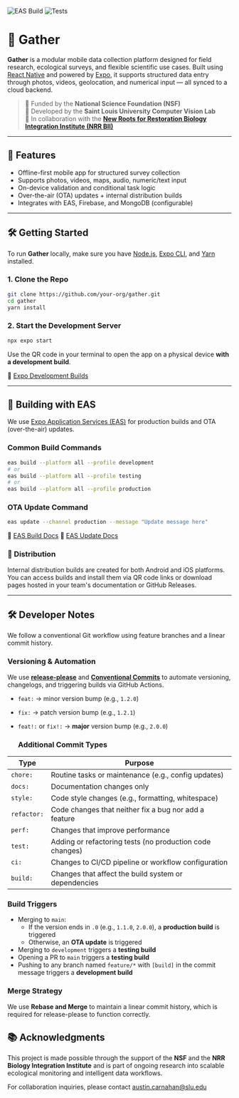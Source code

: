 ![EAS Build](https://github.com/SLUVislab/field-collection-mobile/actions/workflows/eas-build.yml/badge.svg)
![Tests](https://github.com/yourusername/field-collection-mobile/actions/workflows/eas-build.yml/badge.svg)

# 📱 Gather

**Gather** is a modular mobile data collection platform designed for field research, ecological surveys, and flexible scientific use cases. Built using [React Native](https://reactnative.dev/) and powered by [Expo](https://docs.expo.dev/), it supports structured data entry through photos, videos, geolocation, and numerical input — all synced to a cloud backend.

> 🧪 Funded by the **National Science Foundation (NSF)**  
> 🔬 Developed by the **Saint Louis University Computer Vision Lab**  
> 🌱 In collaboration with the **[New Roots for Restoration Biology Integration Institute (NRR BII)](https://newroots.squarespace.com/)**

---

## 🚀 Features

- Offline-first mobile app for structured survey collection
- Supports photos, videos, maps, audio, numeric/text input
- On-device validation and conditional task logic
- Over-the-air (OTA) updates + internal distribution builds
- Integrates with EAS, Firebase, and MongoDB (configurable)

---

## 🛠 Getting Started

To run **Gather** locally, make sure you have [Node.js](https://nodejs.org/), [Expo CLI](https://docs.expo.dev/get-started/installation/), and [Yarn](https://classic.yarnpkg.com/en/docs/install/) installed.

### 1. Clone the Repo

```bash
git clone https://github.com/your-org/gather.git
cd gather
yarn install
```

### 2. Start the Development Server

```bash
npx expo start
```

Use the QR code in your terminal to open the app on a physical device **with a development build**.

📖 [Expo Development Builds](https://docs.expo.dev/develop/development-builds/introduction/)

---

## 🔧 Building with EAS
We use [Expo Application Services (EAS)](https://docs.expo.dev/eas/) for production builds and OTA (over-the-air) updates.

### Common Build Commands
```bash
eas build --platform all --profile development
# or
eas build --platform all --profile testing
# or
eas build --platform all --profile production
```

### OTA Update Command
```bash
eas update --channel production --message "Update message here"
```

📖 [EAS Build Docs](https://docs.expo.dev/build/introduction/)
📖 [EAS Update Docs](https://docs.expo.dev/eas-update/introduction/)

### 📡 Distribution
Internal distribution builds are created for both Android and iOS platforms. You can access builds and install them via QR code links or download pages hosted in your team's documentation or GitHub Releases.

---

## 🛠️ Developer Notes

We follow a conventional Git workflow using feature branches and a linear commit history.

### Versioning & Automation
We use **[release-please](https://github.com/googleapis/release-please)** and **[Conventional Commits](https://www.conventionalcommits.org/)** to automate versioning, changelogs, and triggering builds via GitHub Actions.

- `feat:` → minor version bump (e.g., `1.2.0`)
- `fix:` → patch version bump (e.g., `1.2.1`)
- `feat!:` or `fix!:` → **major** version bump (e.g., `2.0.0`)

  ### Additional Commit Types
| Type       | Purpose                                                   |
|------------|-----------------------------------------------------------|
| `chore:`   | Routine tasks or maintenance (e.g., config updates)       |
| `docs:`    | Documentation changes only                                |
| `style:`   | Code style changes (e.g., formatting, whitespace)         |
| `refactor:`| Code changes that neither fix a bug nor add a feature     |
| `perf:`    | Changes that improve performance                          |
| `test:`    | Adding or refactoring tests (no production code changes)  |
| `ci:`      | Changes to CI/CD pipeline or workflow configuration       |
| `build:`   | Changes that affect the build system or dependencies      |

### Build Triggers
- Merging to `main`:
  - If the version ends in `.0` (e.g., `1.1.0`, `2.0.0`), a **production build** is triggered
  - Otherwise, an **OTA update** is triggered
- Merging to `development` triggers a **testing build**
- Opening a PR to `main` triggers a **testing build**
- Pushing to any branch named `feature/*` with `[build]` in the commit message triggers a **development build**

### Merge Strategy
We use **Rebase and Merge** to maintain a linear commit history, which is required for release-please to function correctly.

## 📚 Acknowledgments

This project is made possible through the support of the **NSF** and the **NRR Biology Integration Institute** and is part of ongoing research into scalable ecological monitoring and intelligent data workflows.

For collaboration inquiries, please contact austin.carnahan@slu.edu
